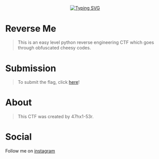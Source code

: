 ## <!-- Typing SVG -->
<p align="center">
    <a href="https://github.com/47hxl-53r">
        <img
src="https://readme-typing-svg.herokuapp.com/?size=35&width=800&lines=Python+Reverse+Engineering+CTF"
            alt="Typing SVG"
        />
    </a>
</p>

# Reverse Me
> This is an easy level python reverse engineering CTF which goes through obfuscated cheesy codes.

# Submission
> To submit the flag, click [here](https://wa.me/+918606672509)!

# About
> This CTF was created by 47hx1-53r.

# Social
Follow me on [instagram](https://instagram.com/atul.d4)

